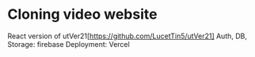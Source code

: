 # Cloning video website

React version of utVer21[https://github.com/LucetTin5/utVer21]
Auth, DB, Storage: firebase
Deployment: Vercel
